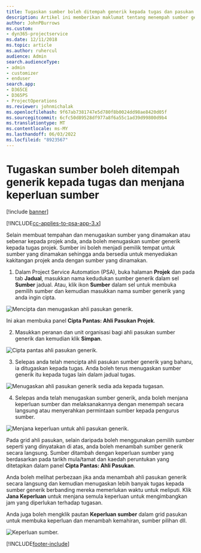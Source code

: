 ```yaml
---
title: Tugaskan sumber boleh ditempah generik kepada tugas dan pasukan projek
description: Artikel ini memberikan maklumat tentang menempah sumber generik kepada tugas dan pasukan projek.
author: JohnPBurrows
ms.custom:
- dyn365-projectservice
ms.date: 12/11/2018
ms.topic: article
ms.author: ruhercul
audience: Admin
search.audienceType:
- admin
- customizer
- enduser
search.app:
- D365CE
- D365PS
- ProjectOperations
ms.reviewer: johnmichalak
ms.openlocfilehash: 9f67ab7381747e5d780f8b0024dd98ae8420d05f
ms.sourcegitcommit: 6cfc50d89528df977a8f6a55c1ad39d99800d9b4
ms.translationtype: MT
ms.contentlocale: ms-MY
ms.lasthandoff: 06/03/2022
ms.locfileid: "8923567"
---
```

# <a name="assign-generic-bookable-resources-to-a-task-and-generate-resource-requirements"></a>Tugaskan sumber boleh ditempah generik kepada tugas dan menjana keperluan sumber 

[!include [banner](../includes/psa-now-project-operations.md)]

[!INCLUDE[cc-applies-to-psa-app-3.x](../includes/cc-applies-to-psa-app-3x.md)]

Selain membuat tempahan dan menugaskan sumber yang dinamakan atau sebenar kepada projek anda, anda boleh menugaskan sumber generik kepada tugas projek. Sumber ini boleh menjadi pemilik tempat untuk sumber yang dinamakan sehingga anda bersedia untuk menyediakan kakitangan projek anda dengan sumber yang dinamakan. 

1. Dalam Project Service Automation (PSA), buka halaman **Projek** dan pada tab **Jadual**, masukkan nama kedudukan sumber generik dalam sel **Sumber** jadual. Atau, klik ikon **Sumber** dalam sel untuk membuka pemilih sumber dan kemudian masukkan nama sumber generik yang anda ingin cipta.

![Mencipta dan menugaskan ahli pasukan generik.](media/RM-how-to-9.png)

Ini akan membuka panel **Cipta Pantas: Ahli Pasukan Projek**. 

2. Masukkan peranan dan unit organisasi bagi ahli pasukan sumber generik dan kemudian klik **Simpan**.

![Cipta pantas ahli pasukan generik.](media/RM-how-to-10.png)

3. Selepas anda telah mencipta ahli pasukan sumber generik yang baharu, ia ditugaskan kepada tugas. Anda boleh terus menugaskan sumber generik itu kepada tugas lain dalam jadual tugas.

![Menugaskan ahli pasukan generik sedia ada kepada tugasan.](media/RM-how-to-11.png)

4. Selepas anda telah menugaskan sumber generik, anda boleh menjana keperluan sumber dan melaksanakannya dengan menempah secara langsung atau menyerahkan permintaan sumber kepada pengurus sumber.

![Menjana keperluan untuk ahli pasukan generik.](media/RM-how-to-12.png)

Pada grid ahli pasukan, selain daripada boleh menggunakan pemilih sumber seperti yang dinyatakan di atas, anda boleh menambah sumber generik secara langsung. Sumber ditambah dengan keperluan sumber yang berdasarkan pada tarikh mula/tamat dan kaedah peruntukan yang ditetapkan dalam panel **Cipta Pantas: Ahli Pasukan**.

Anda boleh melihat perbezaan jika anda menambah ahli pasukan generik secara langsung dan kemudian menugaskan lebih banyak tugas kepada sumber generik berbanding mereka memerlukan waktu untuk meliputi. Klik **Jana Keperluan** untuk menjana semula keperluan untuk mengimbangkan jam yang diperlukan terhadap tugasan.

Anda juga boleh mengklik pautan **Keperluan sumber** dalam grid pasukan untuk membuka keperluan dan menambah kemahiran, sumber pilihan dll.

![Keperluan sumber.](media/RM-how-to-13.png)



[!INCLUDE[footer-include](../includes/footer-banner.md)]
